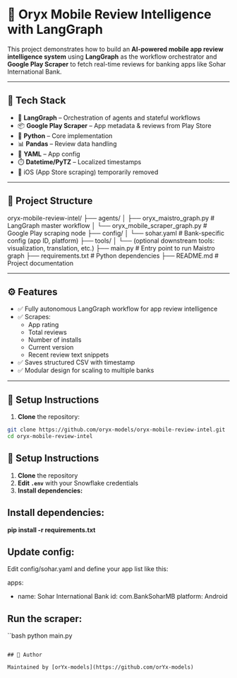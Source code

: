 # 📱 Oryx Mobile Review Intelligence with LangGraph

This project demonstrates how to build an **AI-powered mobile app review intelligence system** using **LangGraph** as the workflow orchestrator and **Google Play Scraper** to fetch real-time reviews for banking apps like Sohar International Bank.

---

## 🧠 Tech Stack

- 🧩 **LangGraph** – Orchestration of agents and stateful workflows  
- 📦 **Google Play Scraper** – App metadata & reviews from Play Store  
- 🐍 **Python** – Core implementation  
- 📊 **Pandas** – Review data handling  
- 📁 **YAML** – App config  
- ⏱️ **Datetime/PyTZ** – Localized timestamps  
- 🚫 iOS (App Store scraping) temporarily removed  

---

## 📁 Project Structure

oryx-mobile-review-intel/
├── agents/
│ ├── oryx_maistro_graph.py # LangGraph master workflow
│ └── oryx_mobile_scraper_graph.py # Google Play scraping node
├── config/
│ └── sohar.yaml # Bank-specific config (app ID, platform)
├── tools/
│ └── (optional downstream tools: visualization, translation, etc.)
├── main.py # Entry point to run Maistro graph
├── requirements.txt # Python dependencies
├── README.md # Project documentation


---

## ⚙️ Features

- ✅ Fully autonomous LangGraph workflow for app review intelligence  
- ✅ Scrapes:
  - App rating  
  - Total reviews  
  - Number of installs  
  - Current version  
  - Recent review text snippets  
- ✅ Saves structured CSV with timestamp  
- ✅ Modular design for scaling to multiple banks

---

## 🔧 Setup Instructions

1. **Clone** the repository:

```bash
git clone https://github.com/oryx-models/oryx-mobile-review-intel.git
cd oryx-mobile-review-intel
```

## 🔧 Setup Instructions

1. **Clone** the repository  
2. **Edit `.env`** with your Snowflake credentials  
3. **Install dependencies:**

## Install dependencies:

**pip install -r requirements.txt**


## Update config:

Edit config/sohar.yaml and define your app list like this:

apps:
  - name: Sohar International Bank
    id: com.BankSoharMB
    platform: Android


## Run the scraper:

``bash
python main.py
```

## 👤 Author

Maintained by [orYx-models](https://github.com/orYx-models)
